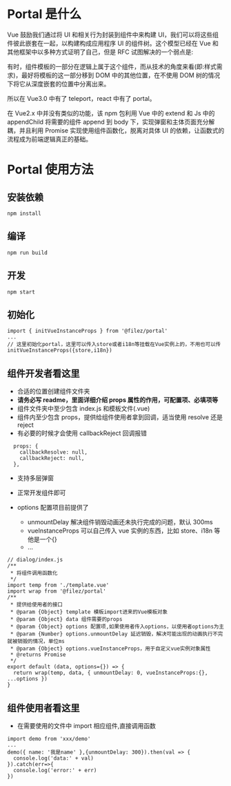 # Portal 是什么

Vue 鼓励我们通过将 UI 和相关行为封装到组件中来构建 UI，我们可以将这些组件彼此嵌套在一起，以构建构成应用程序 UI 的组件树。这个模型已经在 Vue 和其他框架中以多种方式证明了自己，但是 RFC 试图解决的一个弱点是:

有时，组件模板的一部分在逻辑上属于这个组件，而从技术的角度来看(即:样式需求)，最好将模板的这一部分移到 DOM 中的其他位置，在不使用 DOM 树的情况下将它从深度嵌套的位置中分离出来。

所以在 Vue3.0 中有了 teleport，react 中有了 portal。

在 Vue2.x 中并没有类似的功能，该 npm 包利用 Vue 中的 extend 和 Js 中的 appendChild 将需要的组件 append 到 body 下，实现弹窗和主体页面充分解耦，并且利用 Promise 实现使用组件函数化，脱离对具体 UI 的依赖，让函数式的流程成为前端逻辑真正的基础。

# Portal 使用方法

## 安装依赖

```
npm install
```

## 编译

```
npm run build
```

## 开发

```
npm start
```

## 初始化

```
import { initVueInstanceProps } from '@filez/portal'
...
// 这里初始化portal，这里可以传入store或者i18n等挂载在Vue实例上的，不用也可以传
initVueInstanceProps({store,i18n})
```

## 组件开发者看这里

- 合适的位置创建组件文件夹
- **请务必写 readme，里面详细介绍 props 属性的作用，可配置项、必填项等**
- 组件文件夹中至少包含 index.js 和模板文件(.vue)
- 组件内至少包含 props，提供给组件使用者拿到回调，适当使用 resolve 还是 reject
- 有必要的时候才会使用 callbackReject 回调报错

```
  props: {
    callbackResolve: null,
    callbackReject: null,
  },
```

- 支持多层弹窗

- 正常开发组件即可
- options 配置项目前提供了
  - unmountDelay 解决组件销毁动画还未执行完成的问题，默认 300ms
  - vueInstanceProps 可以自己传入 vue 实例的东西，比如 store、i18n 等他是一个{}
  - ...

```
// dialog/index.js
/**
 * 将组件调用函数化
 */
import temp from './template.vue'
import wrap from '@filez/portal'
/**
 * 提供给使用者的接口
 * @param {Object} template 模板import进来的Vue模板对象
 * @param {Object} data 组件需要的props
 * @param {Object} options 配置项,如果使用者传入options，以使用者options为主
 * @param {Number} options.unmountDelay 延迟销毁，解决可能出现的动画执行不完就被销毁的情况，单位ms
 * @param {Object} options.vueInstanceProps，用于自定义vue实例对象属性
 * @returns Promise
 */
export default (data, options={}) => {
  return wrap(temp, data, { unmountDelay: 0, vueInstanceProps:{}, ...options })
}
```

## 组件使用者看这里

- 在需要使用的文件中 import 相应组件,直接调用函数

```
import demo from 'xxx/demo'
...
demo({ name: '我是name' },{unmountDelay: 300}).then(val => {
  console.log('data:' + val)
}).catch(err=>{
  console.log('error:' + err)
})

```
